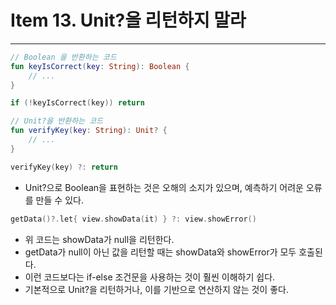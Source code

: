 # Item 13. Unit?을 리턴하지 말라

- - -

```kotlin
// Boolean 을 반환하는 코드
fun keyIsCorrect(key: String): Boolean {
    // ...
}

if (!keyIsCorrect(key)) return
```
```kotlin
// Unit?을 반환하는 코드
fun verifyKey(key: String): Unit? {
    // ...
}

verifyKey(key) ?: return
```
* Unit?으로 Boolean을 표현하는 것은 오해의 소지가 있으며, 예측하기 어려운 오류를 만들 수 있다.
```kotlin
getData()?.let{ view.showData(it) } ?: view.showError()
```
* 위 코드는 showData가 null을 리턴한다.
* getData가 null이 아닌 값을 리턴할 때는 showData와 showError가 모두 호출된다.
* 이런 코드보다는 if-else 조건문을 사용하는 것이 훨씬 이해하기 쉽다.
* 기본적으로 Unit?을 리턴하거나, 이를 기반으로 연산하지 않는 것이 좋다.

